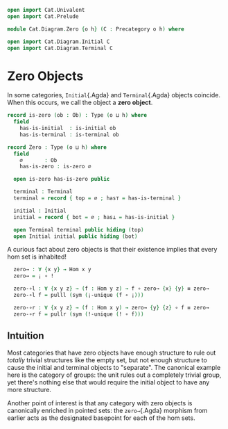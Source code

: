 ```agda
open import Cat.Univalent
open import Cat.Prelude

module Cat.Diagram.Zero {o h} (C : Precategory o h) where

open import Cat.Diagram.Initial C
open import Cat.Diagram.Terminal C
```

<!--
```agda
open import Cat.Reasoning C
```
-->

# Zero Objects

In some categories, `Initial`{.Agda} and `Terminal`{.Agda} objects
coincide. When this occurs, we call the object a **zero object**.

```agda
record is-zero (ob : Ob) : Type (o ⊔ h) where
  field
    has-is-initial  : is-initial ob
    has-is-terminal : is-terminal ob

record Zero : Type (o ⊔ h) where
  field
    ∅       : Ob
    has-is-zero : is-zero ∅

  open is-zero has-is-zero public

  terminal : Terminal
  terminal = record { top = ∅ ; has⊤ = has-is-terminal }

  initial : Initial
  initial = record { bot = ∅ ; has⊥ = has-is-initial }

  open Terminal terminal public hiding (top)
  open Initial initial public hiding (bot)
```

A curious fact about zero objects is that their existence implies that
every hom set is inhabited!

```agda
  zero→ : ∀ {x y} → Hom x y
  zero→ = ¡ ∘ !

  zero-∘l : ∀ {x y z} → (f : Hom y z) → f ∘ zero→ {x} {y} ≡ zero→
  zero-∘l f = pulll (sym (¡-unique (f ∘ ¡)))

  zero-∘r : ∀ {x y z} → (f : Hom x y) → zero→ {y} {z} ∘ f ≡ zero→
  zero-∘r f = pullr (sym (!-unique (! ∘ f)))
```

## Intuition

<!-- [TODO: Reed M, 15/02/2022]  Link to the category of groups -->

Most categories that have zero objects have enough structure to rule out
*totally* trivial structures like the empty set, but not enough
structure to cause the initial and terminal objects to "separate". The
canonical example here is the category of groups: the unit rules out a
completely trivial group, yet there's nothing else that would require
the initial object to have any more structure.

Another point of interest is that any category with zero objects is
canonically enriched in pointed sets: the `zero→`{.Agda} morphism from
earlier acts as the designated basepoint for each of the hom sets.
